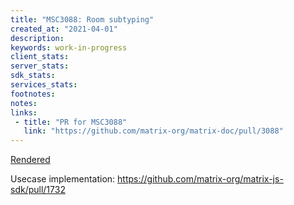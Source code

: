 ```yaml
---
title: "MSC3088: Room subtyping"
created_at: "2021-04-01"
description:
keywords: work-in-progress
client_stats:
server_stats:
sdk_stats:
services_stats:
footnotes:
notes:
links:
 - title: "PR for MSC3088"
   link: "https://github.com/matrix-org/matrix-doc/pull/3088"
---
```

[Rendered](https://github.com/matrix-org/matrix-doc/blob/travis/msc/mutable-subtypes/proposals/3088-room-subtyping.md)

Usecase implementation: https://github.com/matrix-org/matrix-js-sdk/pull/1732
